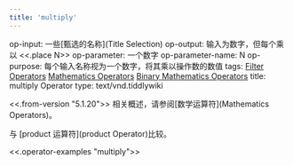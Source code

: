 ```yaml
---
title: 'multiply'
---
```


op-input: 一些[甄选的名称](Title Selection)
op-output: 输入为数字，但每个乘以 <<.place N>>
op-parameter: 一个数字
op-parameter-name: N
op-purpose: 每个输入名称视为一个数字，将其乘以操作数的数值
tags: [Filter Operators](#Filter%20Operators) [Mathematics Operators](#Mathematics%20Operators) [Binary Mathematics Operators](#Binary%20Mathematics%20Operators)
title: multiply Operator
type: text/vnd.tiddlywiki

<<.from-version "5.1.20">> 相关概述，请参阅[数学运算符](Mathematics Operators)。

与 [product 运算符](product Operator)比较。

<<.operator-examples "multiply">>
